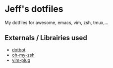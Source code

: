 # Jeff's dotfiles

My dotfiles for awesome, emacs, vim, zsh, tmux,...

## Externals / Librairies used
  * [dotbot](https://github.com/anishathalye/dotbot/)
  * [oh-my-zsh](https://github.com/robbyrussell/oh-my-zsh)
  * [vim-plug](https://github.com/junegunn/vim-plug)
